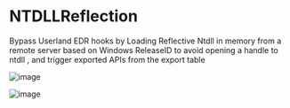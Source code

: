 # NTDLLReflection
Bypass Userland EDR hooks by Loading Reflective Ntdll in memory from a remote server based on Windows ReleaseID to avoid opening a handle to ntdll , and trigger exported APIs from the export table

![image](https://user-images.githubusercontent.com/123980007/216665575-cda95183-547f-4779-ad30-9dc16fb39b8c.png)

![image](https://user-images.githubusercontent.com/123980007/216665663-c95838c2-a627-4a47-b566-a7e80dff294b.png)
